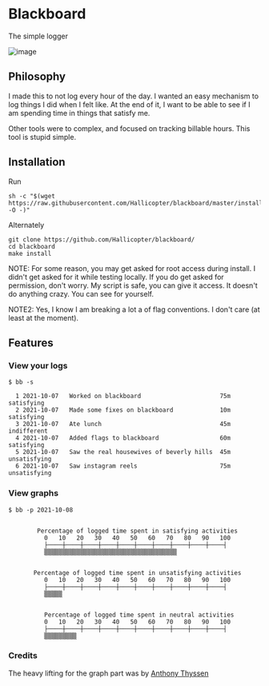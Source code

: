 # Blackboard
The simple logger

![image](https://i.imgur.com/tBwSwh2.png)

## Philosophy
I made this to not log every hour of the day. I wanted an easy mechanism to log things I did when I felt like. At the end of it, I want to be able to see if I am spending time in things that satisfy me.

Other tools were to complex, and focused on tracking billable hours. This tool is stupid simple.

## Installation
Run
```
sh -c "$(wget https://raw.githubusercontent.com/Hallicopter/blackboard/master/install.sh -O -)"
```
Alternately

```
git clone https://github.com/Hallicopter/blackboard/
cd blackboard
make install
```

NOTE: For some reason, you may get asked for root access during install. I didn't get asked for it while testing locally. If you do get asked for permission, don't worry. My script is safe, you can give it access. It doesn't do anything crazy. You can see for yourself.

NOTE2: Yes, I know I am breaking a lot a of flag conventions. I don't care (at least at the moment).

## Features
### View your logs
```
$ bb -s

  1 2021-10-07   Worked on blackboard                      75m   satisfying 
  2 2021-10-07   Made some fixes on blackboard             10m   satisfying
  3 2021-10-07   Ate lunch                                 45m   indifferent
  4 2021-10-07   Added flags to blackboard                 60m   satisfying
  5 2021-10-07   Saw the real housewives of beverly hills  45m   unsatisfying
  6 2021-10-07   Saw instagram reels                       75m   unsatisfying
```

### View graphs

```
$ bb -p 2021-10-08


        Percentage of logged time spent in satisfying activities
          0   10   20   30   40   50   60   70   80   90   100
          ├────┼────┼────┼────┼────┼────┼────┼────┼────┼────┤
          ▒▒▒▒▒▒▒▒▒▒▒▒▒▒▒▒▒▒▒▒▒▒▒▒▒▒▒▒▒▒▒▒▒▒▒▒▒


       Percentage of logged time spent in unsatisfying activities
          0   10   20   30   40   50   60   70   80   90   100
          ├────┼────┼────┼────┼────┼────┼────┼────┼────┼────┤
          ▒▒▒▒▒


          Percentage of logged time spent in neutral activities
          0   10   20   30   40   50   60   70   80   90   100
          ├────┼────┼────┼────┼────┼────┼────┼────┼────┼────┤
          ▒▒▒▒▒▒▒▒▒
```

### Credits
The heavy lifting for the graph part was by [Anthony Thyssen](https://antofthy.gitlab.io/)
